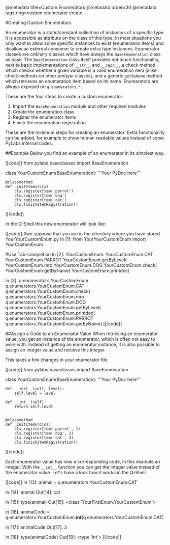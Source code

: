 @metadata title=Custom Enumerators
@metadata order=30
@metadata tagstring=custom enumerator create

#Creating Custom Enumerators

An enumerator is a static/constant collection of instances of a specific type. It is accessible as attribute on the class of this type. In most situations you only want to allow some specific instances to exist (enumeration items) and disallow an external consumer to create extra type instances.
Enumerator classes are ordinary classes which have always the `BaseEnumeration` class as base. The `BaseEnumeration` class itself provides not much functionality, next to basic implementations of `__str__` and `__repr__`, a check method which checks whether a given variable is a valid enumeration item (alike check methods on other _pmtype_ classes), and a generic `getByName` method which retrieves an enumeration item based on its name.
Enumerators are always exposed on `q.enumerators.*`.

These are the four steps to create a custom enumerator:

1. Import the `BaseEnumeration` module and other required modules
2. Create the enumeration class
3. Register the enumerator items
4. Finish the enumeration registration

These are the minimum steps for creating an enumerator. Extra functionality can be added, for example to show human readable values instead of some PyLabs internal codes.


##Example
Below you find an example of an enumerator in its simplest way.

[[code]]
from pylabs.baseclasses import BaseEnumeration

class YourCustomEnum(BaseEnumeration):
    '''Your PyDoc here'''
    
    @classmethod
    def _initItems(cls)
        cls.registerItem('parrot')
        cls.registerItem('dog')
        cls.registerItem('cat')
        cls.finishItemRegistration()
[[/code]]

In the Q-Shell this new enumerator will look like:

[[code]]
#we suppose that you are in the directory where you have stored YourYourCustomEnum.py
In [1]: from YourYourCustomEnum import YourCustomEnum
 
 
#Use Tab-completion
In [2]:  YourCustomEnum.
YourCustomEnum.CAT          YourCustomEnum.PARROT       YourCustomEnum.getByLevel(  YourCustomEnum.mro
YourCustomEnum.DOG          YourCustomEnum.check(       YourCustomEnum.getByName(   YourCustomEnum.printdoc(
 
In [3]:  q.enumerators.YourCustomEnum.
q.enumerators.YourCustomEnum.CAT          q.enumerators.YourCustomEnum.check(       q.enumerators.YourCustomEnum.mro
q.enumerators.YourCustomEnum.DOG          q.enumerators.YourCustomEnum.getByLevel(  q.enumerators.YourCustomEnum.printdoc(
q.enumerators.YourCustomEnum.PARROT       q.enumerators.YourCustomEnum.getByName(
[[/code]]


##Assign a Code to an Enumerator Value
When retrieving an enumerator value, you get an instance of the enumerator, which is often not easy to work with. 
Instead of getting an enumerator instance, it is also possible to assign an integer value and retrieve this integer.

This takes a few changes in your enumerator file.

[[code]]
from pylabs.baseclasses import BaseEnumeration

class YourCustomEnum(BaseEnumeration):
    '''Your PyDoc here'''

    def __init__(self, level):
        self.level = level

    def __int__(self):
        return self.level


    @classmethod
    def _initItems(cls):
        cls.registerItem('parrot', 1)
        cls.registerItem('dog', 2)
        cls.registerItem('cat', 3)
        cls.finishItemRegistration()
[[/code]]

Each enumerator value has now a corresponding code, in this example an integer. With the `__int__` function you can get the integer value instead of the enumerator value.
Let's have a look how it works in the Q-Shell:

[[code]]
In [13]: animal = q.enumerators.YourCustomEnum.CAT

In [14]: animal
Out[14]: cat

In [15]: type(animal)
Out[15]: <class 'YourFirstEnum.YourCustomEnum'>

In [16]: animalCode = q.enumerators.YourCustomEnum.__int__(q.enumerators.YourCustomEnum.CAT)

In [17]: animalCode
Out[17]: 3

In [18]: type(animalCode)
Out[18]: <type 'int'>
[[/code]]